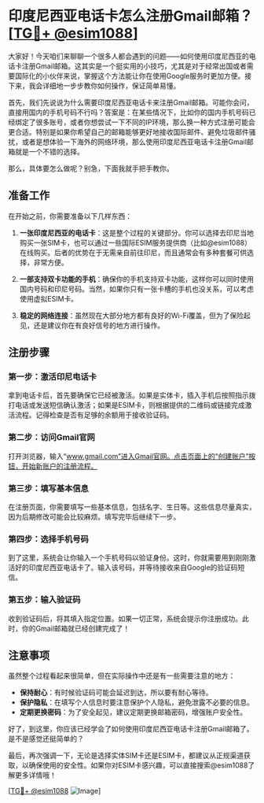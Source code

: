 # 印度尼西亚电话卡怎么注册Gmail邮箱？[[TG💪+ @esim1088](https://t.me/s/esim1088)]

大家好！今天咱们来聊聊一个很多人都会遇到的问题——如何使用印度尼西亚的电话卡注册Gmail邮箱。这其实是一个挺实用的小技巧，尤其是对于经常出国或者需要国际化的小伙伴来说，掌握这个方法能让你在使用Google服务时更加方便。接下来，我会详细地一步步教你如何操作，保证简单易懂。

首先，我们先说说为什么需要印度尼西亚电话卡来注册Gmail邮箱。可能你会问，直接用国内的手机号码不行吗？答案是：在某些情况下，比如你的国内手机号码已经绑定了很多账号，或者你想尝试一下不同的IP环境，那么换一种方式注册可能会更合适。特别是如果你希望自己的邮箱能够更好地接收国际邮件、避免垃圾邮件骚扰，或者是想体验一下海外的网络环境，那么使用印度尼西亚电话卡注册Gmail邮箱就是一个不错的选择。

那么，具体要怎么做呢？别急，下面我就手把手教你。

## 准备工作

在开始之前，你需要准备以下几样东西：

1. **一张印度尼西亚的电话卡**：这是整个过程的关键部分。你可以选择去印尼当地购买一张SIM卡，也可以通过一些国际ESIM服务提供商（比如@esim1088）在线购买。后者的优势在于无需亲自前往印尼，而且通常会有多种套餐可供选择，非常方便。

2. **一部支持双卡功能的手机**：确保你的手机支持双卡功能，这样你可以同时使用国内号码和印尼号码。当然，如果你只有一张卡槽的手机也没关系，可以考虑使用虚拟ESIM卡。

3. **稳定的网络连接**：虽然现在大部分地方都有良好的Wi-Fi覆盖，但为了保险起见，还是建议你在有良好信号的地方进行操作。

## 注册步骤

### 第一步：激活印尼电话卡

拿到电话卡后，首先要确保它已经被激活。如果是实体卡，插入手机后按照指示拨打电话或发送短信确认激活；如果是ESIM卡，则根据提供的二维码或链接完成激活流程。记得检查是否有足够的余额用于接收验证码。

### 第二步：访问Gmail官网

打开浏览器，输入“www.gmail.com”进入Gmail官网。点击页面上的“创建账户”按钮，开始新账户的注册流程。

### 第三步：填写基本信息

在注册页面，你需要填写一些基本信息，包括名字、生日等。这些信息尽量真实，因为后期修改可能会比较麻烦。填写完毕后继续下一步。

### 第四步：选择手机号码

到了这里，系统会让你输入一个手机号码以验证身份。这时，你就需要用到刚刚激活好的印度尼西亚电话卡了。输入该号码，并等待接收来自Google的验证码短信。

### 第五步：输入验证码

收到验证码后，将其填入指定位置。如果一切正常，系统会提示你注册成功。此时，你的Gmail邮箱就已经创建完成了！

## 注意事项

虽然整个过程看起来很简单，但在实际操作中还是有一些需要注意的地方：

- **保持耐心**：有时候验证码可能会延迟到达，所以要有耐心等待。
- **保护隐私**：在填写个人信息时要注意保护个人隐私，避免泄露不必要的信息。
- **定期更换密码**：为了安全起见，建议定期更换邮箱密码，增强账户安全性。

好了，到这里，你应该已经学会了如何使用印度尼西亚电话卡注册Gmail邮箱了。是不是感觉还挺简单的？

最后，再次强调一下，无论是选择实体SIM卡还是ESIM卡，都建议从正规渠道获取，以确保使用的安全性。如果你对ESIM卡感兴趣，可以直接搜索@esim1088了解更多详情哦！

[[TG💪+ @esim1088](https://t.me/s/esim1088) ![Image](https://i.postimg.cc/4NQfJmqS/Snipaste-2025-05-13-00-14-12.png)]